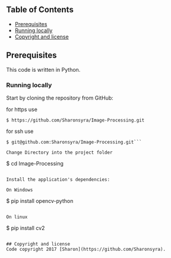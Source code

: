 ## Table of Contents
- [Prerequisites](#prerequisites)
- [Running locally](#running-locally)
- [Copyright and license](#copyright-and-license)

## Prerequisites
This code is written in Python. 

### Running locally
Start by cloning the repository from GitHub:

for https use
```
$ https://github.com/Sharonsyra/Image-Processing.git
```

for ssh use 
```
$ git@github.com:Sharonsyra/Image-Processing.git```

Change Directory into the project folder
```
$ cd Image-Processing
```

Install the application's dependencies:

On Windows 

```
$ pip install opencv-python
```

On linux

```
$ pip install cv2
```

## Copyright and license
Code copyright 2017 [Sharon](https://github.com/Sharonsyra).